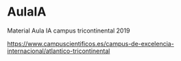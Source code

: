 # AulaIA
Material Aula IA campus tricontinental 2019

https://www.campuscientificos.es/campus-de-excelencia-internacional/atlantico-tricontinental

